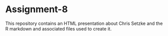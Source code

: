 # Assignment-8
This repository contains an HTML presentation about Chris Setzke and the R markdown and associated files used to create it.
